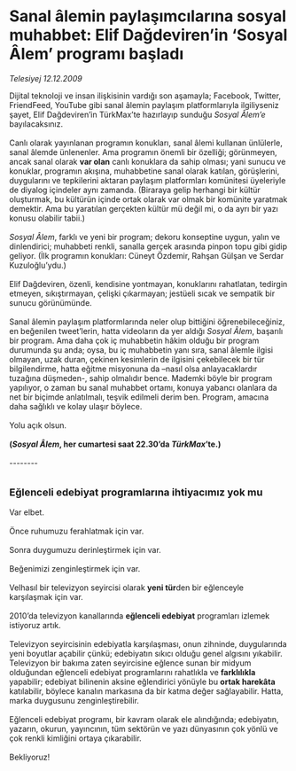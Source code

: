 # Sanal âlemin paylaşımcılarına sosyal muhabbet: Elif Dağdeviren’in ‘Sosyal Âlem’ programı başladı

*Telesiyej 12.12.2009*

<div class="taraf_structure_2col_1zq">
<div class="margen_n">



 <p>Dijital teknoloji ve insan ilişkisinin vardığı son aşamayla; Facebook, Twitter, FriendFeed, YouTube gibi sanal âlemin paylaşım platformlarıyla ilgiliyseniz şayet, Elif Dağdeviren’in TürkMax’te hazırlayıp sunduğu <i>Sosyal Âlem’e</i> bayılacaksınız. <br/><br/>Canlı olarak yayınlanan programın konukları, sanal âlemi kullanan ünlülerle, sanal âlemde ünlenenler. Ama programın önemli bir özelliği; görünmeyen, ancak sanal olarak <b>var olan</b> canlı konuklara da sahip olması; yani sunucu ve konuklar, programın akışına, muhabbetine sanal olarak katılan, görüşlerini, duygularını ve tepkilerini aktaran paylaşım platformları komünitesi üyeleriyle de diyalog içindeler aynı zamanda. (Biraraya gelip herhangi bir kültür oluşturmak, bu kültürün içinde ortak olarak var olmak bir komünite yaratmak demektir. Ama bu yaratılan gerçekten kültür mü değil mi, o da ayrı bir yazı konusu olabilir tabii.) <i><br/><br/>Sosyal Âlem</i>, farklı ve yeni bir program; dekoru konseptine uygun, yalın ve dinlendirici; muhabbeti renkli, sanalla gerçek arasında pinpon topu gibi gidip geliyor. (İlk programın konukları: Cüneyt Özdemir, Rahşan Gülşan ve Serdar Kuzuloğlu’ydu.) <br/><br/>Elif Dağdeviren, özenli, kendisine yontmayan, konuklarını rahatlatan, tedirgin etmeyen, sıkıştırmayan, çelişki çıkarmayan; jestüeli sıcak ve sempatik bir sunucu görünümünde. <br/><br/>Sanal âlemin paylaşım platformlarında neler olup bittiğini öğrenebileceğiniz, en beğenilen tweet’lerin, hatta videoların da yer aldığı <i>Sosyal Âlem</i>, başarılı bir program. Ama daha çok iç muhabbetin hâkim olduğu bir program durumunda şu anda; oysa, bu iç muhabbetin yanı sıra, sanal âlemle ilgisi olmayan, uzak duran, çekinen kesimlerin de ilgisini çekebilecek bir tür bilgilendirme, hatta eğitme misyonuna da –nasıl olsa anlayacaklardır tuzağına düşmeden-, sahip olmalıdır bence. Mademki böyle bir program yapılıyor, o zaman bu sanal muhabbet ortamı, konuya yabancı olanlara da net bir biçimde anlatılmalı, teşvik edilmeli derim ben. Program, amacına daha sağlıklı ve kolay ulaşır böylece. <br/><br/>Yolu açık olsun.<b> <br/><br/>(<i>Sosyal Âlem</i>, her cumartesi saat 22.30’da <i>TürkMax</i>’te.)</b> <br/><br/>-------- <br/><br/><br/><font size="4"><strong>Eğlenceli edebiyat programlarına ihtiyacımız yok mu <br/></strong></font><br/>Var elbet. <br/><br/>Önce ruhumuzu ferahlatmak için var. <br/><br/>Sonra duygumuzu derinleştirmek için var. <br/><br/>Beğenimizi zenginleştirmek için var. <br/><br/>Velhasıl bir televizyon seyircisi olarak <b>yeni tür</b>den bir eğlenceyle karşılaşmak için var. <br/><br/>2010’da televizyon kanallarında <b>eğlenceli edebiyat</b> programları izlemek istiyoruz artık. <br/><br/>Televizyon seyircisinin edebiyatla karşılaşması, onun zihninde, duygularında yeni boyutlar açabilir çünkü; edebiyatın sıkıcı olduğu genel algısını yıkabilir. Televizyon bir bakıma zaten seyircisine eğlence sunan bir midyum olduğundan eğlenceli edebiyat programlarını rahatlıkla ve <b>farklılıkla</b> yapabilir; edebiyat bilinenin aksine eğlendirici yönüyle bu <b>ortak harekâta</b> katılabilir, böylece kanalın markasına da bir katma değer sağlayabilir. Hatta, marka duygusunu zenginleştirebilir. <br/><br/>Eğlenceli edebiyat programı, bir kavram olarak ele alındığında; edebiyatın, yazarın, okurun, yayıncının, tüm sektörün ve yazı dünyasının çok yönlü ve çok renkli kimliğini ortaya çıkarabilir. <br/><br/>Bekliyoruz!</p>
<br/>
<br/>
<br/>



<br/>


<div id="taraf_not">
</div>

</div>


</div>
